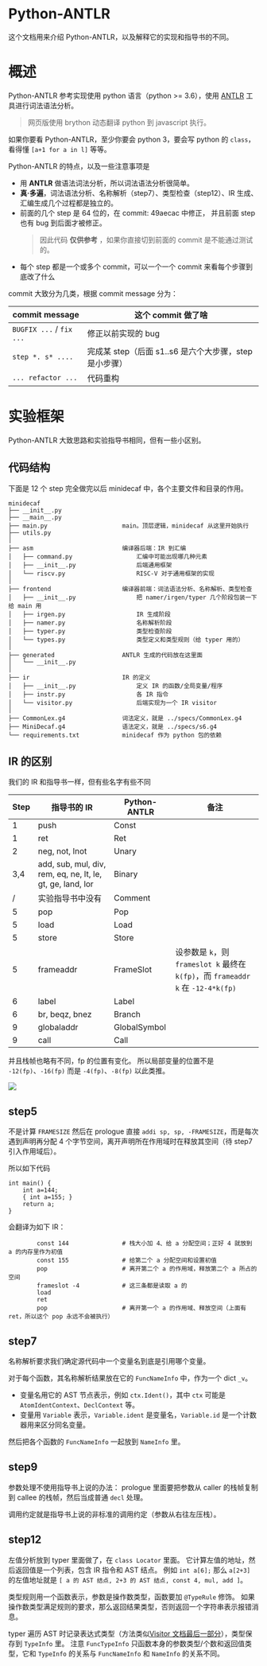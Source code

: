 # Python-ANTLR
这个文档用来介绍 Python-ANTLR，以及解释它的实现和指导书的不同。

# 概述
Python-ANTLR 参考实现使用 python 语言（python >= 3.6），使用 [ANTLR](https://www.antlr.org/) 工具进行词法语法分析。
> 网页版使用 brython 动态翻译 python 到 javascript 执行。

如果你要看 Python-ANTLR，至少你要会 python 3，要会写 python 的 `class`，看得懂 `[a+1 for a in l]` 等等。

Python-ANTLR 的特点，以及一些注意事项是
* 用 **ANTLR** 做语法词法分析，所以词法语法分析很简单。
* **真·多遍**，词法语法分析、名称解析（step7）、类型检查（step12）、IR 生成、汇编生成几个过程都是独立的。
* 前面的几个 step 是 64 位的，在 commit: 49aecac 中修正，
  并且前面 step 也有 bug 到后面才被修正。
    > 因此代码 **仅供参考** ，如果你直接切到前面的 commit 是不能通过测试的。
* 每个 step 都是一个或多个 commit，可以一个一个 commit 来看每个步骤到底改了什么

commit 大致分为几类，根据 commit message 分为：

| commit message | 这个 commit 做了啥 |
| --- | --- |
| `BUGFIX ...` / `fix ...` | 修正以前实现的 bug |
| `step *. s* ....` | 完成某 step（后面 s1..s6 是六个大步骤，step 是小步骤） |
| `... refactor ...` | 代码重构 |

# 实验框架
Python-ANTLR 大致思路和实验指导书相同，但有一些小区别。

## 代码结构
下面是 12 个 step 完全做完以后 minidecaf 中，各个主要文件和目录的作用。

```
minidecaf
├── __init__.py
├── __main__.py
├── main.py                     main。顶层逻辑，minidecaf 从这里开始执行
├── utils.py
│
├── asm                         编译器后端：IR 到汇编
│   ├── command.py                  汇编中可能出现哪几种元素
│   ├── __init__.py                 后端通用框架
│   └── riscv.py                    RISC-V 对于通用框架的实现
│
├── frontend                    编译器前端：词法语法分析、名称解析、类型检查
│   ├── __init__.py                 把 namer/irgen/typer 几个阶段包装一下给 main 用
│   ├── irgen.py                    IR 生成阶段
│   ├── namer.py                    名称解析阶段
│   ├── typer.py                    类型检查阶段
│   └── types.py                    类型定义和类型规则（给 typer 用的）
│
├── generated                   ANTLR 生成的代码放在这里面
│   └── __init__.py
│
├── ir                          IR 的定义
│   ├── __init__.py                 定义 IR 的函数/全局变量/程序
│   ├── instr.py                    各 IR 指令
│   └── visitor.py                  后端实现为一个 IR visitor
│
├── CommonLex.g4                词法定义，就是 ../specs/CommonLex.g4
├── MiniDecaf.g4                语法定义，就是 ../specs/s6.g4
└── requirements.txt            minidecaf 作为 python 包的依赖
```

## IR 的区别
我们的 IR 和指导书一样，但有些名字有些不同

| Step | 指导书的 IR | Python-ANTLR | 备注 |
| --- | --- | --- | --- |
| 1 | push | Const | |
| 1 | ret | Ret | |
| 2 | neg, not, lnot | Unary | |
| 3,4 | add, sub, mul, div, rem, eq, ne, lt, le, gt, ge, land, lor | Binary | |
| / | 实验指导书中没有 | Comment | |
| 5 | pop | Pop | |
| 5 | load | Load | |
| 5 | store | Store | |
| 5 | frameaddr | FrameSlot | 设参数是 `k`，则 `frameslot k` 最终在 `k(fp)`，而 `frameaddr k` 在 `-12-4*k(fp)` |
| 6 | label | Label | |
| 6 | br, beqz, bnez | Branch | |
| 9 | globaladdr | GlobalSymbol | |
| 9 | call | Call | |

并且栈帧也略有不同，fp 的位置有变化。
所以局部变量的位置不是 `-12(fp)`、`-16(fp)` 而是 `-4(fp)`、`-8(fp)` 以此类推。

![](./pics/sf-dzy.svg)

## step5
不是计算 `FRAMESIZE` 然后在 prologue 直接 `addi sp, sp, -FRAMESIZE`，而是每次遇到声明再分配 4 个字节空间，离开声明所在作用域时在释放其空间（待 step7 引入作用域后）。

所以如下代码
```
int main() {
    int a=144;
    { int a=155; }
    return a;
}
```

会翻译为如下 IR：
```
        const 144               # 栈大小加 4、给 a 分配空间；正好 4 就放到 a 的内存里作为初值
        const 155               # 给第二个 a 分配空间和设置初值
        pop                     # 离开第二个 a 的作用域，释放第二个 a 所占的空间
        frameslot -4            # 这三条都是读取 a 的
        load
        ret
        pop                     # 离开第一个 a 的作用域、释放空间（上面有 ret，所以这个 pop 永远不会被执行）
```

## step7
名称解析要求我们确定源代码中一个变量名到底是引用哪个变量。

对于每个函数，其名称解析结果放在它的 `FuncNameInfo` 中，作为一个 dict `_v`。
* 变量名用它的 AST 节点表示，例如 `ctx.Ident()`，其中 `ctx` 可能是 `AtomIdentContext`、`DeclContext` 等。
* 变量用 `Variable` 表示，`Variable.ident` 是变量名，`Variable.id` 是一个计数器用来区分同名变量。

然后把各个函数的 `FuncNameInfo` 一起放到 `NameInfo` 里。

## step9
参数处理不使用指导书上说的办法：
prologue 里面要把参数从 caller 的栈帧复制到 callee 的栈帧，然后当成普通 `decl` 处理。

调用约定就是指导书上说的非标准的调用约定（参数从右往左压栈）。

## step12
左值分析放到 typer 里面做了，在 `class Locator` 里面。
它计算左值的地址，然后返回值是一个列表，包含 IR 指令和 AST 结点。
例如 `int a[6];` 那么 `a[2+3]` 的左值地址就是
`[ a 的 AST 结点, 2+3 的 AST 结点, const 4, mul, add ]`。

类型规则用一个函数表示，参数是操作数类型，函数要加 `@TypeRule` 修饰。
如果操作数类型满足规则的要求，那么返回结果类型，否则返回一个字符串表示报错消息。

typer 遍历 AST 时记录表达式类型（方法类似[Visitor 文档最后一部分](../lab1/visitor.md)），类型保存到 `TypeInfo` 里。
注意 `FuncTypeInfo` 只函数本身的参数类型/个数和返回值类型，它和 `TypeInfo` 的关系与 `FuncNameInfo` 和 `NameInfo` 的关系不同。

